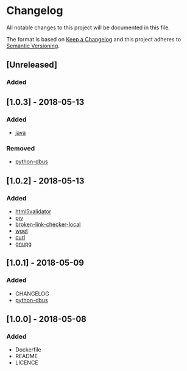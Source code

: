 # Changelog
All notable changes to this project will be documented in this file.

The format is based on [Keep a Changelog](http://keepachangelog.com/en/1.0.0/)
and this project adheres to [Semantic Versioning](http://semver.org/spec/v2.0.0.html).

## [Unreleased]
### Added

## [1.0.3] - 2018-05-13
### Added
- [java](https://www.java.com/)

### Removed
- [python-dbus](https://pypi.org/project/dbus-python/)

## [1.0.2] - 2018-05-13
### Added
- [html5validator](https://github.com/svenkreiss/html5validator)
- [pjv](https://github.com/hvnsweeting/pjv)
- [broken-link-checker-local](https://github.com/LukasHechenberger/broken-link-checker-local)
- [wget](https://www.gnu.org/software/wget/)
- [curl](https://curl.haxx.se/)
- [gnupg](https://www.gnupg.org/)

## [1.0.1] - 2018-05-09
### Added
- CHANGELOG
- [python-dbus](https://pypi.org/project/dbus-python/)

## [1.0.0] - 2018-05-08
### Added
- Dockerfile
- README
- LICENCE